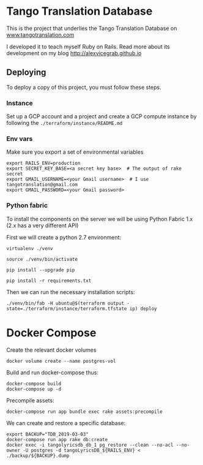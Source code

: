 # Tango Translation Database

This is the project that underlies the Tango Translation Database on www.tangotranslation.com

I developed it to teach myself Ruby on Rails. Read more about its development on my blog http://alexvicegrab.github.io

## Deploying

To deploy a copy of this project, you must follow these steps.

### Instance

Set up a GCP account and a project and create a GCP compute instance by following the `./terraform/instance/README.md`

### Env vars

Make sure you export a set of environmental variables

    export RAILS_ENV=production
    export SECRET_KEY_BASE=<a secret key base>  # The output of rake secret
    export GMAIL_USERNAME=<your Gmail username>  # I use tangotranslation@gmail.com
    export GMAIL_PASSWORD=<your Gmail password>

### Python fabric

To install the components on the server we will be using Python Fabric 1.x (2.x has a very different API)

First we will create a python 2.7 environment:

    virtualenv ./venv

    source ./venv/bin/activate

    pip install --upgrade pip

    pip install -r requirements.txt

Then we can run the necessary installation scripts:

    ./venv/bin/fab -H ubuntu@$(terraform output -state=./terraform/instance/terraform.tfstate ip) deploy

# Docker Compose

Create the relevant docker volumes

    docker volume create --name postgres-vol

Build and run docker-compose thus:

    docker-compose build
    docker-compose up -d

Precompile assets:

    docker-compose run app bundle exec rake assets:precompile

We can create and restore a specific database:
    
    export BACKUP="TDB_2019-03-03"
    docker-compose run app rake db:create
    docker exec -i tangolyricsdb_db_1 pg_restore --clean --no-acl --no-owner -U postgres -d tangoLyricsDB_${RAILS_ENV} < ./backup/${BACKUP}.dump 
